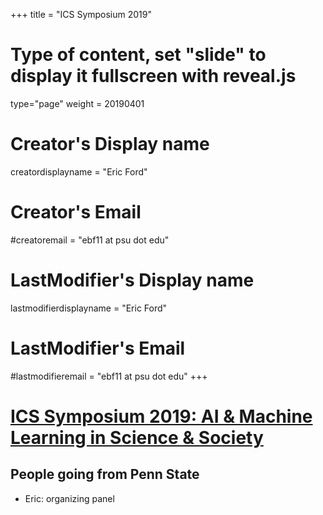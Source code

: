 +++
title = "ICS Symposium 2019"
# Type of content, set "slide" to display it fullscreen with reveal.js
type="page"
weight = 20190401

# Creator's Display name
creatordisplayname = "Eric Ford"
# Creator's Email
#creatoremail = "ebf11 at psu dot edu"
# LastModifier's Display name
lastmodifierdisplayname = "Eric Ford"
# LastModifier's Email
#lastmodifieremail = "ebf11 at psu dot edu"
+++

# [ICS Symposium 2019:  AI & Machine Learning in Science & Society](https://ics.psu.edu/events/ics-symposium-2019/)

## People going from Penn State
- Eric: organizing panel


